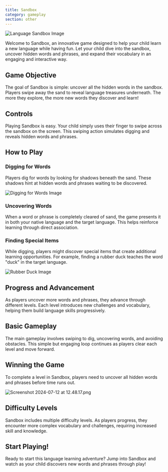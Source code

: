 ```yaml
---
title: Sandbox
category: gameplay
section: other
---
```

![Language Sandbox Image](https://help.studycat.com/hc/article_attachments/34873193987353)

Welcome to Sandbox, an innovative game designed to help your child learn a new language while having fun. Let your child dive into the sandbox, uncover hidden words and phrases, and expand their vocabulary in an engaging and interactive way.

## Game Objective

The goal of Sandbox is simple: uncover all the hidden words in the sandbox. Players swipe away the sand to reveal language treasures underneath. The more they explore, the more new words they discover and learn!

## Controls

Playing Sandbox is easy. Your child simply uses their finger to swipe across the sandbox on the screen. This swiping action simulates digging and reveals hidden words and phrases.

## How to Play

### Digging for Words

Players dig for words by looking for shadows beneath the sand. These shadows hint at hidden words and phrases waiting to be discovered.

![Digging for Words Image](https://help.studycat.com/hc/article_attachments/34873193990169)

### Uncovering Words

When a word or phrase is completely cleared of sand, the game presents it in both your native language and the target language. This helps reinforce learning through direct association.

### Finding Special Items

While digging, players might discover special items that create additional learning opportunities. For example, finding a rubber duck teaches the word "duck" in the target language.

![Rubber Duck Image](https://help.studycat.com/hc/article_attachments/34873210402585)

## Progress and Advancement

As players uncover more words and phrases, they advance through different levels. Each level introduces new challenges and vocabulary, helping them build language skills progressively.

## Basic Gameplay

The main gameplay involves swiping to dig, uncovering words, and avoiding obstacles. This simple but engaging loop continues as players clear each level and move forward.

## Winning the Game

To complete a level in Sandbox, players need to uncover all hidden words and phrases before time runs out.

![Screenshot 2024-07-12 at 12.48.17.png](https://help.studycat.com/hc/article_attachments/34967564471577)

## Difficulty Levels

Sandbox includes multiple difficulty levels. As players progress, they encounter more complex vocabulary and challenges, requiring increased skill and knowledge.

## Start Playing!

Ready to start this language learning adventure? Jump into Sandbox and watch as your child discovers new words and phrases through play!